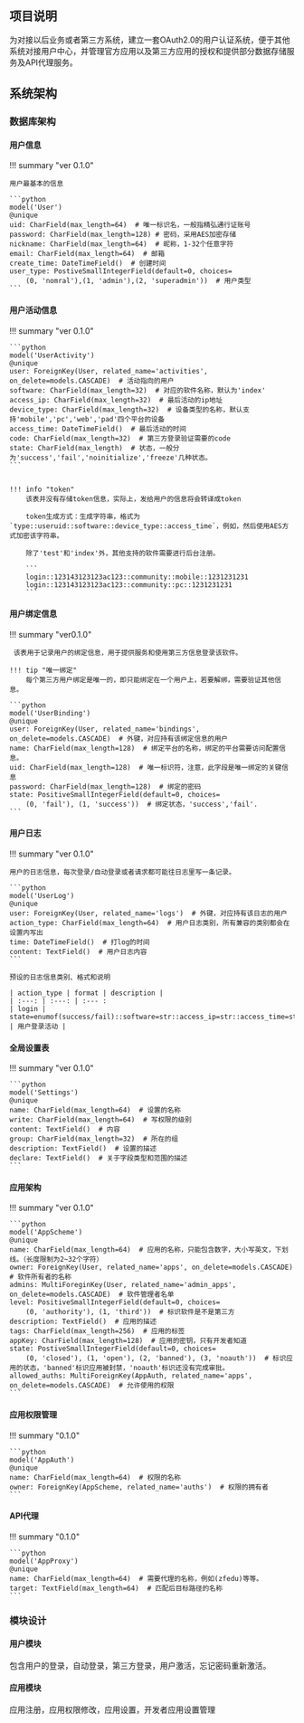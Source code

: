 ## 项目说明

为对接以后业务或者第三方系统，建立一套OAuth2.0的用户认证系统，便于其他系统对接用户中心，并管理官方应用以及第三方应用的授权和提供部分数据存储服务及API代理服务。

## 系统架构

### 数据库架构

#### 用户信息

!!! summary "ver 0.1.0"

    用户最基本的信息

    ```python
    model('User')
    @unique
    uid: CharField(max_length=64)  # 唯一标识名，一般指精弘通行证账号
    password: CharField(max_length=128) # 密码，采用AES加密存储
    nickname: CharField(max_length=64)  # 昵称，1-32个任意字符
    email: CharField(max_length=64)  # 邮箱
    create_time: DateTimeField()  # 创建时间
    user_type: PostiveSmallIntegerField(default=0, choices=
        (0, 'nomral'),(1, 'admin'),(2, 'superadmin'))  # 用户类型
    ```


#### 用户活动信息

!!! summary "ver 0.1.0"


    ```python
    model('UserActivity')
    @unique
    user: ForeignKey(User, related_name='activities', on_delete=models.CASCADE)  # 活动指向的用户
    software: CharField(max_length=32)  # 对应的软件名称，默认为'index'
    access_ip: CharField(max_length=32)  # 最后活动的ip地址
    device_type: CharField(max_length=32)  # 设备类型的名称，默认支持'mobile','pc','web','pad'四个平台的设备
    access_time: DateTimeField()  # 最后活动的时间
    code: CharField(max_length=32)  # 第三方登录验证需要的code
    state: CharField(max_length)  # 状态，一般分为'success','fail','noinitialize','freeze'几种状态。
    ```


    !!! info "token"
        该表并没有存储token信息，实际上，发给用户的信息将会转译成token

        token生成方式：生成字符串，格式为`type::useruid::software::device_type::access_time`，例如，然后使用AES方式加密该字符串。

        除了'test'和'index'外，其他支持的软件需要进行后台注册。

        ```
        login::123143123123ac123::community::mobile::1231231231
        login::123143123123ac123::community::pc::1231231231
        ```

#### 用户绑定信息

!!! summary "ver0.1.0"

     该表用于记录用户的绑定信息，用于提供服务和使用第三方信息登录该软件。

    !!! tip "唯一绑定"
        每个第三方用户绑定是唯一的，即只能绑定在一个用户上，若要解绑，需要验证其他信息。

    ```python
    model('UserBinding')
    @unique
    user: ForeignKey(User, related_name='bindings', on_delete=models.CASCADE)  # 外键，对应持有该绑定信息的用户
    name: CharField(max_length=128)  # 绑定平台的名称，绑定的平台需要访问配置信息。
    uid: CharField(max_length=128)  # 唯一标识符，注意，此字段是唯一绑定的关键信息
    password: CharField(max_length=128)  # 绑定的密码
    state: PositiveSmallIntegerField(default=0, choices=
        (0, 'fail'), (1, 'success'))  # 绑定状态，'success','fail'.
    ```

#### 用户日志

!!! summary "ver 0.1.0"

    用户的日志信息，每次登录/自动登录或者请求都可能往日志里写一条记录。

    ```python
    model('UserLog')
    @unique
    user: ForeignKey(User, related_name='logs')  # 外键，对应持有该日志的用户
    action_type: CharField(max_length=64)  # 用户日志类别，所有兼容的类别都会在设置内写出
    time: DateTimeField()  # 打log的时间
    content: TextField()  # 用户日志内容
    ```

    预设的日志信息类别、格式和说明
    
    | action_type | format | description |
    | :---: | :---: | :--- :
    | login | state=enumof(success/fail)::software=str::access_ip=str::access_time=str | 用户登录活动 |

#### 全局设置表

!!! summary "ver 0.1.0"

    ```python
    model('Settings')
    @unique
    name: CharField(max_length=64)  # 设置的名称
    write: CharField(max_length=64)  # 写权限的级别
    content: TextField()  # 内容
    group: CharField(max_length=32)  # 所在的组
    description: TextField()  # 设置的描述
    declare: TextField()  # 关于字段类型和范围的描述
    ```

#### 应用架构

!!! summary "ver 0.1.0"

    ```python
    model('AppScheme')
    @unique
    name: CharField(max_length=64)  # 应用的名称，只能包含数字，大小写英文，下划线。（长度限制为2~32个字符）
    owner: ForeignKey(User, related_name='apps', on_delete=models.CASCADE)  # 软件所有者的名称
    admins: MultiForeginKey(User, related_name='admin_apps', on_delete=models.CASCADE)  # 软件管理者名单
    level: PositiveSmallIntegerField(default=0, choices=
        (0, 'authority'), (1, 'third'))  # 标识软件是不是第三方
    description: TextField()  # 应用的描述
    tags: CharField(max_length=256)  # 应用的标签
    appKey: CharField(max_length=128)  # 应用的密钥，只有开发者知道
    state: PostiveSmallIntegerField(default=0, choices=
        (0, 'closed'), (1, 'open'), (2, 'banned'), (3, 'noauth'))  # 标识应用的状态，'banned'标识应用被封禁，'noauth'标识还没有完成审批。
    allowed_auths: MultiForeignKey(AppAuth, related_name='apps', on_delete=models.CASCADE)  # 允许使用的权限
    ```

#### 应用权限管理

!!! summary "0.1.0"

    ```python
    model('AppAuth')
    @unique
    name: CharField(max_length=64)  # 权限的名称
    owner: ForeignKey(AppScheme, related_name='auths')  # 权限的拥有者
    ```

#### API代理

!!! summary "0.1.0"

    ```python
    model('AppProxy')
    @unique
    name: CharField(max_length=64)  # 需要代理的名称，例如(zfedu)等等。
    target: TextField(max_length=64)  # 匹配后目标路径的名称    
    ```

### 模块设计

#### 用户模块

包含用户的登录，自动登录，第三方登录，用户激活，忘记密码重新激活。

#### 应用模块

应用注册，应用权限修改，应用设置，开发者应用设置管理

